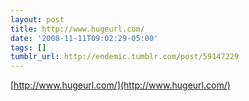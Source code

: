 ```yaml
---
layout: post
title: http://www.hugeurl.com/
date: '2008-11-11T09:02:29-05:00'
tags: []
tumblr_url: http://endemic.tumblr.com/post/59147229
---
```

[http://www.hugeurl.com/](http://www.hugeurl.com/)  
